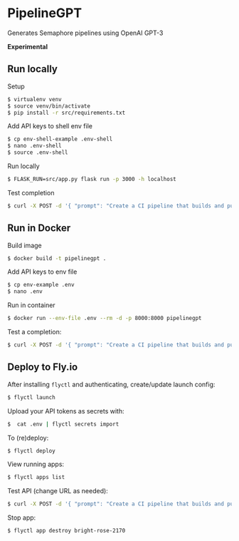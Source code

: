 # PipelineGPT

Generates Semaphore pipelines using OpenAI GPT-3

**Experimental**

## Run locally

Setup

```bash
$ virtualenv venv
$ source venv/bin/activate
$ pip install -r src/requirements.txt
```

Add API keys to shell env file

```bash
$ cp env-shell-example .env-shell
$ nano .env-shell
$ source .env-shell
```

Run locally

```bash
$ FLASK_RUN=src/app.py flask run -p 3000 -h localhost
```

Test completion

```bash
$ curl -X POST -d '{ "prompt": "Create a CI pipeline that builds and pushed Docker image to Docker Hub"}' -H 'Content-Type: application/json' "localhost:3000/complete"
```

## Run in Docker

Build image

```bash
$ docker build -t pipelinegpt .
```

Add API keys to env file

```bash
$ cp env-example .env
$ nano .env
```

Run in container

```bash
$ docker run --env-file .env --rm -d -p 8000:8000 pipelinegpt
```

Test a completion:

```bash
$ curl -X POST -d '{ "prompt": "Create a CI pipeline that builds and pushed Docker image to Docker Hub"}' -H 'Content-Type: application/json' "localhost:8000/complete"
```

## Deploy to Fly.io

After installing `flyctl` and authenticating, create/update launch config:

```bash
$ flyctl launch
```

Upload your API tokens as secrets with:

```bash
$  cat .env | flyctl secrets import
```


To (re)deploy:

```bash
$ flyctl deploy
```

View running apps:

```bash
$ flyctl apps list
```

Test API (change URL as needed):

```bash
$ curl -X POST -d '{ "prompt": "Create a CI pipeline that builds and pushed Docker image to Docker Hub"}' -H 'Content-Type: application/json' https://bright-rose-2170.fly.dev/complete
```

Stop app:

```bash
$ flyctl app destroy bright-rose-2170
```


